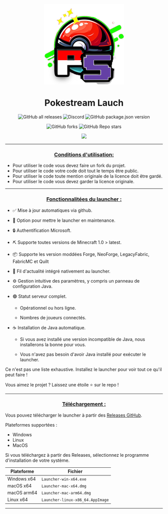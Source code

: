 <p align="center"><img src="../src/assets/images/icon.png" alt="icon-launcher"></p>

<h1 align="center">Pokestream Lauch</h1>

[<p align="center">]()
![GitHub all releases](https://img.shields.io/github/downloads/luuxis/Selvania-Launcher/total?style=for-the-badge)
![Discord](https://img.shields.io/discord/819729377650278420?style=for-the-badge)
![GitHub package.json version](https://img.shields.io/github/package-json/v/luuxis/Selvania-Launcher?style=for-the-badge)
[<p align="center">]()
![GitHub forks](https://img.shields.io/github/forks/luuxis/Selvania-Launcher?style=for-the-badge)
![GitHub Repo stars](https://img.shields.io/github/stars/luuxis/Selvania-Launcher?style=for-the-badge)

<p align="center">
    <a href="http://discord.luuxis.fr">
        <img src="https://invidget.switchblade.xyz/e9q7Yr2cuQ">
    </a>
</p>

---
### **<ins><p align="center">Conditions d'utilisation:</p>**
- Pour utiliser le code vous devez faire un fork du projet.
- Pour utiliser le code votre code doit tout le temps être public.
- Pour utiliser le code toute mention originale de la licence doit être gardé.
- Pour utiliser le code vous devez garder la licence originale.
---

### **<ins><p align="center">Fonctionnalitées du launcher :</p>**

- ✅ Mise à jour automatiques via github.

- 🔴 Option pour mettre le launcher en maintenance.

- 🔒 Authentification Microsoft.

- ⛏️ Supporte toutes versions de Minecraft 1.0 > latest.

- 📦 Supporte les version moddées Forge, NeoForge, LegacyFabric, FabricMC et Quilt

- 📰 Fil d'actualité intégré nativement au launcher.

- ⚙️ Gestion intuitive des paramètres, y compris un panneau de configuration Java.

- 🟢 Statut serveur complet.

    - Opérationnel ou hors ligne.
    
    - Nombres de joueurs connectés.

- ☕ Installation de Java automatique.

    - Si vous avez installé une version incompatible de Java, nous installerons la bonne pour vous.
    
    - Vous n'avez pas besoin d'avoir Java installé pour exécuter le launcher.

Ce n'est pas une liste exhaustive. Installez le launcher pour voir tout ce qu'il peut faire !

Vous aimez le projet ? Laissez une étoile ⭐ sur le repo !

---

### **<ins><p align="center">Téléchargement :</p>**

Vous pouvez télécharger le launcher à partir des [Releases GitHub](../../../releases).

Plateformes supportées :

- Windows 
- Linux
- MacOS

Si vous téléchargez à partir des Releases, sélectionnez le programme d'installation de votre système.

 Plateforme | Fichier |
| -------- | ---- |
| Windows x64 | `Launcher-win-x64.exe ` |
| macOS x64 | `Launcher-mac-x64.dmg` |
| macOS arm64 | `Launcher-mac-arm64.dmg` |
| Linux x64 | `Launcher-linux-x86_64.AppImage` |

---
